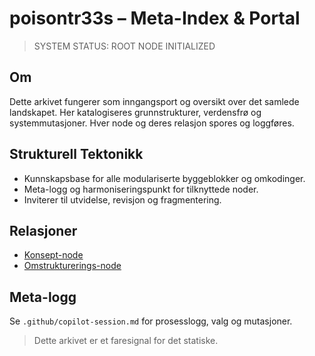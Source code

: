 # poisontr33s – Meta-Index & Portal

> SYSTEM STATUS: ROOT NODE INITIALIZED

## Om
Dette arkivet fungerer som inngangsport og oversikt over det samlede landskapet. Her katalogiseres grunnstrukturer, verdensfrø og systemmutasjoner. Hver node og deres relasjon spores og loggføres.

## Strukturell Tektonikk
- Kunnskapsbase for alle modulariserte byggeblokker og omkodinger.
- Meta-logg og harmoniseringspunkt for tilknyttede noder.
- Inviterer til utvidelse, revisjon og fragmentering.

## Relasjoner
- [Konsept-node](https://github.com/poisontr33s/PsychoNoir-Kontrapunkt)
- [Omstrukturerings-node](https://github.com/poisontr33s/restructure)

## Meta-logg
Se `.github/copilot-session.md` for prosesslogg, valg og mutasjoner.

> Dette arkivet er et faresignal for det statiske.
